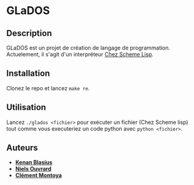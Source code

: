 # GLaDOS

## Description

GLaDOS est un projet de création de langage de programmation.
Actuelement, il s'agit d'un interpréteur [Chez Scheme Lisp](https://github.com/cisco/ChezScheme/releases/tag/v9.5.8).

## Installation

Clonez le repo et lancez `make re`.

## Utilisation

Lancez `./glados <fichier>` pour exécuter un fichier (Chez Scheme lisp) tout comme vous executeriez un code python avec `python <fichier>`.

## Auteurs

- [**Kenan Blasius**](https://github.com/Kenan-Blasius)
- [**Niels Ouvrard**](https://github.com/NielsOuvrard)
- [**Clément Montoya**](https://github.com/ClementMNT)
